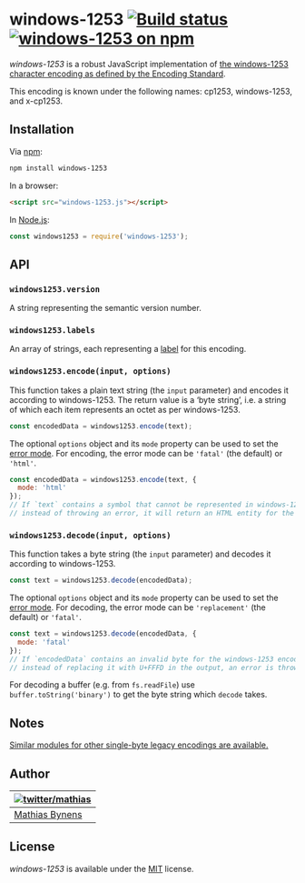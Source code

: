 # windows-1253 [![Build status](https://github.com/mathiasbynens/windows-1253/workflows/run-checks/badge.svg)](https://github.com/mathiasbynens/windows-1253/actions?query=workflow%3Arun-checks) [![windows-1253 on npm](https://img.shields.io/npm/v/windows-1253)](https://www.npmjs.com/package/windows-1253)

_windows-1253_ is a robust JavaScript implementation of [the windows-1253 character encoding as defined by the Encoding Standard](https://encoding.spec.whatwg.org/#windows-1253).

This encoding is known under the following names: cp1253, windows-1253, and x-cp1253.

## Installation

Via [npm](https://www.npmjs.com/):

```bash
npm install windows-1253
```

In a browser:

```html
<script src="windows-1253.js"></script>
```

In [Node.js](https://nodejs.org/):

```js
const windows1253 = require('windows-1253');
```

## API

### `windows1253.version`

A string representing the semantic version number.

### `windows1253.labels`

An array of strings, each representing a [label](https://encoding.spec.whatwg.org/#label) for this encoding.

### `windows1253.encode(input, options)`

This function takes a plain text string (the `input` parameter) and encodes it according to windows-1253. The return value is a ‘byte string’, i.e. a string of which each item represents an octet as per windows-1253.

```js
const encodedData = windows1253.encode(text);
```

The optional `options` object and its `mode` property can be used to set the [error mode](https://encoding.spec.whatwg.org/#error-mode). For encoding, the error mode can be `'fatal'` (the default) or `'html'`.

```js
const encodedData = windows1253.encode(text, {
  mode: 'html'
});
// If `text` contains a symbol that cannot be represented in windows-1253,
// instead of throwing an error, it will return an HTML entity for the symbol.
```

### `windows1253.decode(input, options)`

This function takes a byte string (the `input` parameter) and decodes it according to windows-1253.

```js
const text = windows1253.decode(encodedData);
```

The optional `options` object and its `mode` property can be used to set the [error mode](https://encoding.spec.whatwg.org/#error-mode). For decoding, the error mode can be `'replacement'` (the default) or `'fatal'`.

```js
const text = windows1253.decode(encodedData, {
  mode: 'fatal'
});
// If `encodedData` contains an invalid byte for the windows-1253 encoding,
// instead of replacing it with U+FFFD in the output, an error is thrown.
```

For decoding a buffer (e.g. from `fs.readFile`) use `buffer.toString('binary')` to get the byte string which `decode` takes.

## Notes

[Similar modules for other single-byte legacy encodings are available.](https://www.npmjs.com/browse/keyword/legacy-encoding)

## Author

| [![twitter/mathias](https://gravatar.com/avatar/24e08a9ea84deb17ae121074d0f17125?s=70)](https://twitter.com/mathias "Follow @mathias on Twitter") |
|---|
| [Mathias Bynens](https://mathiasbynens.be/) |

## License

_windows-1253_ is available under the [MIT](https://mths.be/mit) license.
